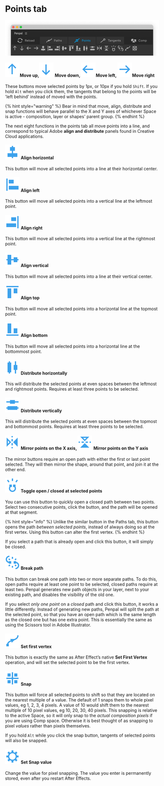 # Points tab



![](<.gitbook/assets/pointstab (1).png>)

#### <img src=".gitbook/assets/points - up.svg" alt="" data-size="line">Move up,<img src=".gitbook/assets/points - down.svg" alt="" data-size="line"> Move down, <img src=".gitbook/assets/points - left.svg" alt="" data-size="line">Move left, <img src=".gitbook/assets/points - right.svg" alt="" data-size="line">Move right

These buttons move selected points by 1px, or 10px if you hold `Shift`. If you hold `Alt` when you click them, the tangents that belong to the points will be 'left behind' instead of moved with the points.

{% hint style="warning" %}
Bear in mind that move, align, distribute and snap functions will behave parallel to the X and Y axes of whichever Space is active - composition, layer or shapes' parent group.
{% endhint %}

The next eight functions in the points tab all move points into a line, and correspond to typical Adobe **align and distribute** panels found in Creative Cloud applications.

#### <img src=".gitbook/assets/points - alignH.svg" alt="" data-size="line"> Align horizontal

This button will move all selected points into a line at their horizontal center.

#### <img src=".gitbook/assets/points - alignL.svg" alt="" data-size="line"> Align left

This button will move all selected points into a vertical line at the leftmost point.

#### <img src=".gitbook/assets/points - alignR.svg" alt="" data-size="line"> Align right

This button will move all selected points into a vertical line at the rightmost point.

#### <img src=".gitbook/assets/points - alignV.svg" alt="" data-size="line"> Align vertical

This button will move all selected points into a line at their vertical center.

#### <img src=".gitbook/assets/points - alignT.svg" alt="" data-size="line"> Align top

This button will move all selected points into a horizontal line at the topmost point.

#### <img src=".gitbook/assets/points - alignB.svg" alt="" data-size="line"> Align bottom

This button will move all selected points into a horizontal line at the bottommost point.

#### <img src=".gitbook/assets/points - distributeH.svg" alt="" data-size="line"> Distribute horizontally

This will distribute the selected points at even spaces between the leftmost and rightmost points. Requires at least three points to be selected.

#### <img src=".gitbook/assets/points - distributeV.svg" alt="" data-size="line"> Distribute vertically

This will distribute the selected points at even spaces between the topmost and bottommost points. Requires at least three points to be selected.

#### <img src=".gitbook/assets/points - mirrorX.svg" alt="" data-size="line"> Mirror points on the X axis, ![](<.gitbook/assets/points - mirrorY.svg>) Mirror points on the Y axis

The mirror buttons require an open path with either the first or last point selected. They will then mirror the shape, around that point, and join it at the other end.

#### <img src=".gitbook/assets/points - open (1).svg" alt="" data-size="line"> Toggle open / closed at selected points

You can use this button to quickly open a closed path between two points. Select two consecutive points, click the button, and the path will be opened at that segment.

{% hint style="info" %}
Unlike the similar button in the Paths tab, this button opens the path _between selected points_, instead of always doing so at the first vertex. Using this button can alter the first vertex.
{% endhint %}

If you select a path that is already open and click this button, it will simply be closed.

#### <img src=".gitbook/assets/points - split.svg" alt="" data-size="line"> Break path

This button can break one path into two or more separate paths. To do this, open paths require at least one point to be selected, closed paths require at least two. Penpal generates new path objects in your layer, next to your existing path, and disables the visibility of the old one.

If you select _only one point_ on a _closed_ path and click this button, it works a little differently. Instead of generating new paths, Penpal will split the path at the selected point, so that you have an open path which is the same length as the closed one but has one extra point. This is essentially the same as using the Scissors tool in Adobe Illustrator.

#### <img src=".gitbook/assets/points - setFirst.svg" alt="" data-size="line"> Set first vertex

This button is exactly the same as After Effect’s native **Set First Vertex** operation, and will set the selected point to be the first vertex.

#### <img src=".gitbook/assets/points - snap.svg" alt="" data-size="line"> Snap

This button will force all selected points to shift so that they are located on the nearest multiple of a value. The default of 1 snaps them to whole pixel values, eg 1, 2, 3, 4 pixels. A value of 10 would shift them to the nearest multiple of 10 pixel values, eg 10, 20, 30, 40 pixels. This snapping is relative to the active Space, so it will only snap to the _actual composition pixels_ if you are using Comp space. Otherwise it is best thought of as snapping to pixel _values_ rather than pixels themselves.

If you hold `Alt` while you click the snap button, tangents of selected points will also be snapped.

#### <img src=".gitbook/assets/points - setSnap.svg" alt="" data-size="line"> Set Snap value

Change the value for pixel snapping. The value you enter is permanently stored, even after you restart After Effects.
